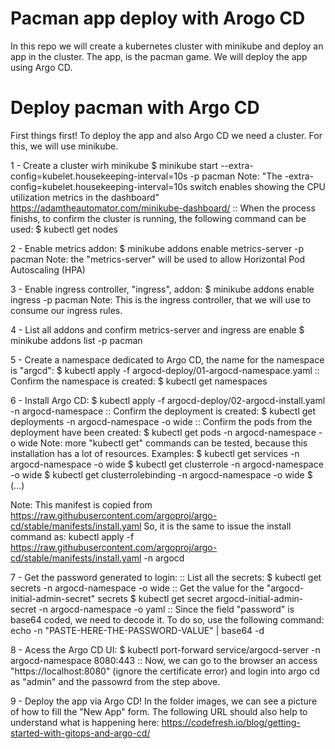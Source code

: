 # Pacman app deploy with Arogo CD

In this repo we will create a kubernetes cluster with minikube and deploy an app in the cluster. 
The app, is the pacman game. 
We will deploy the app using Argo CD. 

# Deploy pacman with Argo CD

First things first! To deploy the app and also Argo CD we need a cluster. For this, we will use minikube. 

1 - Create a cluster wirh minikube
$ minikube start --extra-config=kubelet.housekeeping-interval=10s -p pacman 
Note: 
"The -extra-config=kubelet.housekeeping-interval=10s switch enables showing the CPU utilization metrics in the dashboard" 
https://adamtheautomator.com/minikube-dashboard/ 
:: When the process finishs, to confirm the cluster is running, the following command can be used: 
$ kubectl get nodes 

2 - Enable metrics addon: 
$ minikube addons enable metrics-server -p pacman 
Note: the "metrics-server" will be used to allow Horizontal Pod Autoscaling (HPA)

3 - Enable ingress controller, "ingress", addon: 
$ minikube addons enable ingress -p pacman 
Note: This is the ingress controller, that we will use to consume our ingress rules.

4 - List all addons and confirm metrics-server and ingress are enable 
$ minikube addons list -p pacman 

5 - Create a namespace dedicated to Argo CD, the name for the namespace is "argcd": 
$ kubectl apply -f argocd-deploy/01-argocd-namespace.yaml 
:: Confirm the namespace is created: 
$ kubectl get namespaces 

6 - Install Argo CD: 
$ kubectl apply -f argocd-deploy/02-argocd-install.yaml -n argocd-namespace 
:: Confirm the deployment is created: 
$ kubectl get deployments -n argocd-namespace -o wide 
:: Confirm the pods from the deployment have been created: 
$ kubectl get pods -n argocd-namespace -o wide 
Note: more "kubectl get" commands can be tested, because this installation has a lot of resources. Examples: 
$ kubectl get services -n argocd-namespace -o wide 
$ kubectl get clusterrole -n argocd-namespace -o wide 
$ kubectl get clusterrolebinding -n argocd-namespace -o wide 
$ (...) 

Note: This manifest is copied from https://raw.githubusercontent.com/argoproj/argo-cd/stable/manifests/install.yaml 
So, it is the same to issue the install command as: kubectl apply -f https://raw.githubusercontent.com/argoproj/argo-cd/stable/manifests/install.yaml -n argocd 

7 - Get the password generated to login: 
:: List all the secrets: 
$ kubectl get secrets -n argocd-namespace -o wide 
:: Get the value for the "argocd-initial-admin-secret" secrets 
$ kubectl get secret argocd-initial-admin-secret -n argocd-namespace -o yaml 
:: Since the field "password" is base64 coded, we need to decode it. To do so, use the following command: 
echo -n "PASTE-HERE-THE-PASSWORD-VALUE" | base64 -d 

8 - Acess the Argo CD UI: 
$ kubectl port-forward service/argocd-server -n argocd-namespace 8080:443 
:: Now, we can go to the browser an access "https://localhost:8080" (ignore the certificate error) and login into argo cd as "admin" and the passowrd from the step above. 

9 - Deploy the app via Argo CD! In the folder images, we can see a picture of how to fill the "New App" form. 
The following URL should also help to understand what is happening here: 
https://codefresh.io/blog/getting-started-with-gitops-and-argo-cd/ 

